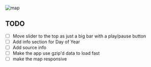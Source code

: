 ![map](https://cloud.githubusercontent.com/assets/351164/4019450/635e4412-2a6e-11e4-9181-d16f8df9f56a.jpeg)


## TODO 

* [ ] Move slider to the top as just a big bar with a play/pause button
* [ ] Add info section for Day of Year
* [ ] Add source info 
* [ ] Make the app use gzip'd data to load fast 
* [ ] make the map responsive 
